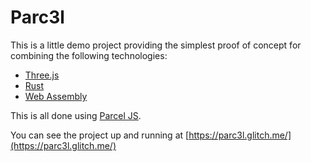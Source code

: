 # Parc3l

This is a little demo project providing the simplest proof of concept for combining the following technologies:

- [Three.js](https://threejs.org/)
- [Rust](https://www.rust-lang.org)
- [Web Assembly](http://webassembly.org/)

This is all done using [Parcel JS](https://parceljs.org/).

You can see the project up and running at [https://parc3l.glitch.me/](https://parc3l.glitch.me/)
